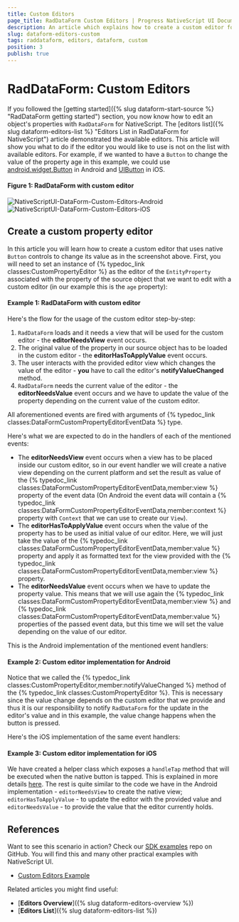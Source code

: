 ```yaml
---
title: Custom Editors
page_title: RadDataForm Custom Editors | Progress NativeScript UI Documentation
description: An article which explains how to create a custom editor for RadDataForm for NativeScript.
slug: dataform-editors-custom
tags: raddataform, editors, dataform, custom
position: 3
publish: true
---
```


# RadDataForm: Custom Editors

If you followed the [getting started]({% slug dataform-start-source %} "RadDataForm getting started") section, you now know how to edit an object's properties with `RadDataForm` for NativeScript. The [editors list]({% slug dataform-editors-list %} "Editors List in RadDataForm for NativeScript") article demonstrated the available editors. This article will show you what to do if the editor you would like to use is not on the list with available editors. For example, if we wanted to have a `Button` to change the value of the property age in this example, we could use <a href="https://developer.android.com/reference/android/widget/Button.html" target="_blank">android.widget.Button</a> in Android and <a href="https://developer.apple.com/reference/uikit/uiview" target="_blank">UIButton</a> in iOS. 

#### Figure 1: RadDataForm with custom editor

![NativeScriptUI-DataForm-Custom-Editors-Android](/controls/NativeScript/DataForm/images/dataform-editors-custom-android.png "Custom Editors in RadDataForm in Android") ![NativeScriptUI-DataForm-Custom-Editors-iOS](/controls/NativeScript/DataForm/images/dataform-editors-custom-ios.png "Custom Editors in RadDataForm in iOS")

## Create a custom property editor

In this article you will learn how to create a custom editor that uses native `Button` controls to change its value as in the screenshot above. First, you will need to set an instance of {% typedoc_link classes:CustomPropertyEditor %} as the editor of the `EntityProperty` associated with the property of the source object that we want to edit with a custom editor (in our example this is the `age` property): 

#### Example 1: RadDataForm with custom editor

<snippet id='dataform-editor-custom-xml'/>

Here's the flow for the usage of the custom editor step-by-step:

1. `RadDataForm` loads and it needs a view that will be used for the custom editor - the **editorNeedsView** event occurs.
2. The original value of the property in our source object has to be loaded in the custom editor - the **editorHasToApplyValue** event occurs.
3. The user interacts with the provided editor view which changes the value of the editor - **you** have to call the editor's **notifyValueChanged** method.
4. `RadDataForm` needs the current value of the editor - the **editorNeedsValue** event occurs and we have to update the value of the property depending on the current value of the custom editor.

All aforementioned events are fired with arguments of {% typedoc_link classes:DataFormCustomPropertyEditorEventData %} type.

Here's what we are expected to do in the handlers of each of the mentioned events:

- The **editorNeedsView** event occurs when a view has to be placed inside our custom editor, so in our event handler we will create a native view depending on the current platform and set the result as value of the {% typedoc_link classes:DataFormCustomPropertyEditorEventData,member:view %} property of the event data (On Android the event data will contain a {% typedoc_link classes:DataFormCustomPropertyEditorEventData,member:context %} property with `Context` that we can use to create our `View`).
- The **editorHasToApplyValue** event occurs when the value of the property has to be used as initial value of our editor. Here, we will just take the value of the {% typedoc_link classes:DataFormCustomPropertyEditorEventData,member:value %} property and apply it as formatted text for the view provided with the {% typedoc_link classes:DataFormCustomPropertyEditorEventData,member:view %} property.
- The **editorNeedsValue** event occurs when we have to update the property value. This means that we will use again the {% typedoc_link classes:DataFormCustomPropertyEditorEventData,member:view %} and {% typedoc_link classes:DataFormCustomPropertyEditorEventData,member:value %} properties of the passed event data, but this time we will set the value depending on the value of our editor. 

This is the Android implementation of the mentioned event handlers:

#### Example 2: Custom editor implementation for Android

<snippet id='dataform-custom-editors-android'/>

Notice that we called the {% typedoc_link classes:CustomPropertyEditor,member:notifyValueChanged %} method of the {% typedoc_link classes:CustomPropertyEditor %}. This is necessary since the value change depends on the custom editor that we provide and thus it is our responsibility to notify `RadDataForm` for the update in the editor's value and in this example, the value change happens when the button is pressed. 

Here's the iOS implementation of the same event handlers:

#### Example 3: Custom editor implementation for iOS

<snippet id='dataform-custom-editors-ios'/>

We have created a helper class which exposes a `handleTap` method that will be executed when the native button is tapped. This is explained in more details <a href="https://docs.nativescript.org/runtimes/ios/how-to/ObjC-Subclassing#typescript-support" target="_blank">here</a>. The rest is quite similar to the code we have in the Android implementation - `editorNeedsView` to create the native view; `editorHasToApplyValue` - to update the editor with the provided value and `editorNeedsValue` - to provide the value that the editor currently holds.

## References

Want to see this scenario in action?
Check our [SDK examples](https://github.com/telerik/nativescript-ui-samples) repo on GitHub. You will find this and many other practical examples with NativeScript UI.

* [Custom Editors Example](https://github.com/telerik/nativescript-ui-samples/tree/master/dataform/app/examples/editors/custom-editors)

Related articles you might find useful:

* [**Editors Overview**]({% slug dataform-editors-overview %})
* [**Editors List**]({% slug dataform-editors-list %})

